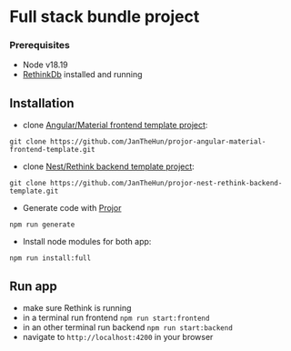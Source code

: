 # Full stack bundle project


### Prerequisites

- Node v18.19
- [RethinkDb](https://rethinkdb.com/docs/install/) installed and running

## Installation

- clone [Angular/Material frontend template project](https://github.com/JanTheHun/projor-angular-material-frontend-template):

`git clone https://github.com/JanTheHun/projor-angular-material-frontend-template.git`

- clone [Nest/Rethink backend template project](https://github.com/JanTheHun/projor-nest-rethink-backend-template):

`git clone https://github.com/JanTheHun/projor-nest-rethink-backend-template.git`

- Generate code with [Projor](https://projor.io/)

`npm run generate`


- Install node modules for both app:

`npm run install:full`

## Run app

- make sure Rethink is running
- in a terminal run frontend
`npm run start:frontend`
- in an other terminal run backend
`npm run start:backend`
- navigate to `http://localhost:4200` in your browser